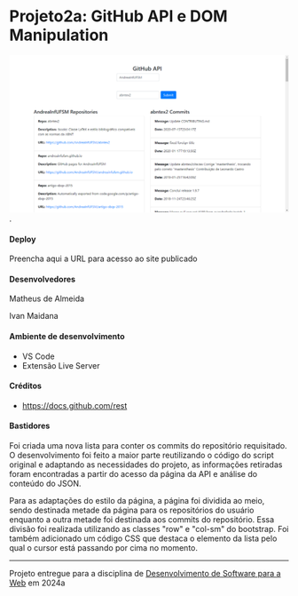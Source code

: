 # Projeto2a: GitHub API e DOM Manipulation

![Screenshot do projeto](image.png "Screenshot do projeto").


#### Deploy

Preencha aqui a URL para acesso ao site publicado


#### Desenvolvedores

Matheus de Almeida

Ivan Maidana


#### Ambiente de desenvolvimento

- VS Code
- Extensão Live Server

#### Créditos

- https://docs.github.com/rest


#### Bastidores

Foi criada uma nova lista para conter os commits do repositório requisitado. O desenvolvimento foi feito a maior parte reutilizando o código do script original e adaptando as necessidades do projeto, as informações retiradas foram encontradas a partir do acesso da página da API e análise do conteúdo do JSON.

Para as adaptações do estilo da página, a página foi dividida ao meio, sendo destinada metade da página para os repositórios do usuário enquanto a outra metade foi destinada aos commits do repositório. Essa divisão foi realizada utilizando as classes "row" e "col-sm" do bootstrap. Foi também adicionado um código CSS que destaca o elemento da lista pelo qual o cursor está passando por cima no momento.



---
Projeto entregue para a disciplina de [Desenvolvimento de Software para a Web](http://github.com/andreainfufsm/elc1090-2024a) em 2024a
